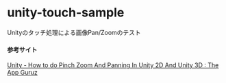 # unity-touch-sample
Unityのタッチ処理による画像Pan/Zoomのテスト

#### 参考サイト ####
[Unity - How to do Pinch Zoom And Panning In Unity 2D And Unity 3D : The App Guruz](http://www.theappguruz.com/blog/pinch-zoom-panning-unity)
